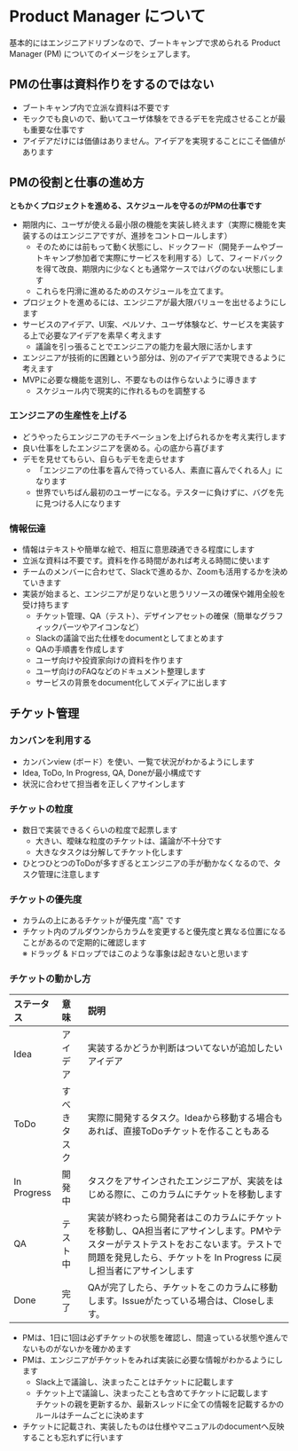# Product Manager について

基本的にはエンジニアドリブンなので、ブートキャンプで求められる Product Manager (PM) についてのイメージをシェアします。

## PMの仕事は資料作りをするのではない
- ブートキャンプ内で立派な資料は不要です
- モックでも良いので、動いてユーザ体験をできるデモを完成させることが最も重要な仕事です
- アイデアだけには価値はありません。アイデアを実現することにこそ価値があります

## PMの役割と仕事の進め方
**ともかくプロジェクトを進める、スケジュールを守るのがPMの仕事です**
- 期限内に、ユーザが使える最小限の機能を実装し終えます（実際に機能を実装するのはエンジニアですが、進捗をコントロールします）
  - そのためには前もって動く状態にし、ドックフード（開発チームやブートキャンプ参加者で実際にサービスを利用する）して、フィードバックを得て改良、期限内に少なくとも通常ケースではバグのない状態にします
  - これらを円滑に進めるためのスケジュールを立てます。
- プロジェクトを進めるには、エンジニアが最大限バリューを出せるようにします
- サービスのアイデア、UI案、ペルソナ、ユーザ体験など、サービスを実装する上で必要なアイデアを素早く考えます
  - 議論を引っ張ることでエンジニアの能力を最大限に活かします
- エンジニアが技術的に困難という部分は、別のアイデアで実現できるように考えます
- MVPに必要な機能を選別し、不要なものは作らないように導きます
  - スケジュール内で現実的に作れるものを調整する
 
### エンジニアの生産性を上げる
- どうやったらエンジニアのモチベーションを上げられるかを考え実行します
- 良い仕事をしたエンジニアを褒める。心の底から喜びます
- デモを見せてもらい、自らもデモを走らせます
  - 「エンジニアの仕事を喜んで待っている人、素直に喜んでくれる人」になります
  - 世界でいちばん最初のユーザーになる。テスターに負けずに、バグを先に見つける人になります

### 情報伝達
- 情報はテキストや簡単な絵で、相互に意思疎通できる程度にします
- 立派な資料は不要です。資料を作る時間があれば考える時間に使います
- チームのメンバーに合わせて、Slackで進めるか、Zoomも活用するかを決めていきます
- 実装が始まると、エンジニアが足りないと思うリソースの確保や雑用全般を受け持ちます
  - チケット管理、QA（テスト）、デザインアセットの確保（簡単なグラフィックパーツやアイコンなど）
  - Slackの議論で出た仕様をdocumentとしてまとめます
  - QAの手順書を作成します
  - ユーザ向けや投資家向けの資料を作ります
  - ユーザ向けのFAQなどのドキュメント整理します
  - サービスの背景をdocument化してメディアに出します

## チケット管理
### カンバンを利用する
- カンバンview (ボード）を使い、一覧で状況がわかるようにします
- Idea, ToDo, In Progress, QA, Doneが最小構成です
- 状況に合わせて担当者を正しくアサインします

### チケットの粒度
- 数日で実装できるくらいの粒度で起票します
  - 大きい、曖昧な粒度のチケットは、議論が不十分です
  - 大きなタスクは分解してチケット化します
- ひとつひとつのToDoが多すぎるとエンジニアの手が動かなくなるので、タスク管理に注意します

### チケットの優先度
- カラムの上にあるチケットが優先度 "高" です
- チケット内のプルダウンからカラムを変更すると優先度と異なる位置になることがあるので定期的に確認します  
  ※ ドラッグ & ドロップではこのような事象は起きないと思います

### チケットの動かし方

| ステータス | 意味 | 説明 |
|:---------|:---------|:---------|
| Idea | アイデア | 実装するかどうか判断はついてないが追加したいアイデア |
| ToDo | すべきタスク | 実際に開発するタスク。Ideaから移動する場合もあれば、直接ToDoチケットを作ることもある |
| In Progress | 開発中 | タスクをアサインされたエンジニアが、実装をはじめる際に、このカラムにチケットを移動します |
| QA | テスト中 | 実装が終わったら開発者はこのカラムにチケットを移動し、QA担当者にアサインします。PMやテスターがテストテストをおこないます。テストで問題を発見したら、チケットを In Progress に戻し担当者にアサインします |
| Done  | 完了 | QAが完了したら、チケットをこのカラムに移動します。Issueがたっている場合は、Closeします。 |

- PMは、1日に1回は必ずチケットの状態を確認し、間違っている状態や進んでないものがないかを確かめます
- PMは、エンジニアがチケットをみれば実装に必要な情報がわかるようにします
  - Slack上で議論し、決まったことはチケットに記載します
  - チケット上で議論し、決まったことも含めてチケットに記載します  
    チケットの親を更新するか、最新スレッドに全ての情報を記載するかのルールはチームごとに決めます
- チケットに記載され、実装したものは仕様やマニュアルのdocumentへ反映することも忘れずに行います
